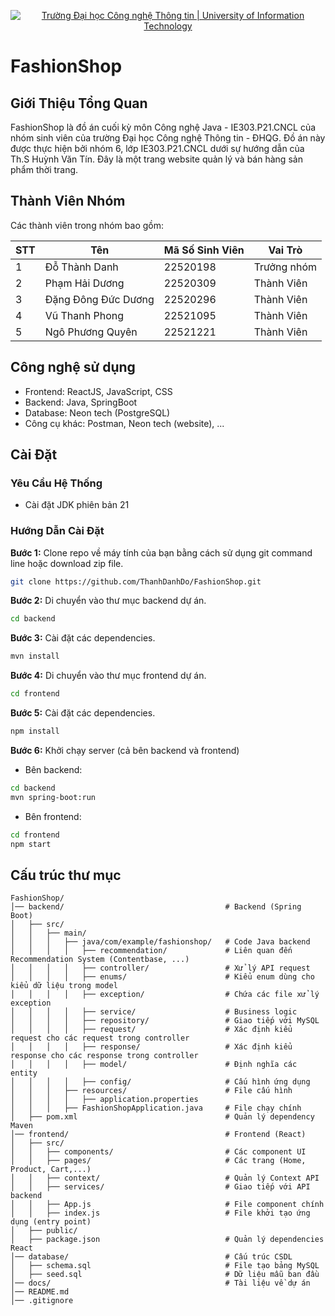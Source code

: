 <!-- Banner -->
<p align="center">
  <a href="https://www.uit.edu.vn/" title="Trường Đại học Công nghệ Thông tin" style="border: none;">
    <img src="https://i.imgur.com/WmMnSRt.png" alt="Trường Đại học Công nghệ Thông tin | University of Information Technology">
  </a>
</p>

# FashionShop

## Giới Thiệu Tổng Quan

FashionShop là đồ án cuối kỳ môn Công nghệ Java - IE303.P21.CNCL của nhóm sinh viên của trường Đại học Công nghệ Thông tin - ĐHQG. Đồ án này được thực hiện bởi nhóm 6, lớp IE303.P21.CNCL dưới sự hướng dẫn của Th.S Huỳnh Văn Tín. Đây là một trang website quản lý và bán hàng sản phẩm thời trang.

## Thành Viên Nhóm

Các thành viên trong nhóm bao gồm:

| STT | Tên                  | Mã Số Sinh Viên | Vai Trò     |
| --- | -------------------- | --------------- | ----------- |
| 1   | Đỗ Thành Danh        | 22520198        | Trưởng nhóm |
| 2   | Phạm Hải Dương       | 22520309        | Thành Viên  |
| 3   | Đặng Đông Đức Dương  | 22520296        | Thành Viên  |
| 4   | Vũ Thanh Phong       | 22521095        | Thành Viên  |
| 5   | Ngô Phương Quyên     | 22521221        | Thành Viên  |

## Công nghệ sử dụng

 - Frontend: ReactJS, JavaScript, CSS
 - Backend: Java, SpringBoot
 - Database: Neon tech (PostgreSQL)
 - Công cụ khác: Postman, Neon tech (website), ...

## Cài Đặt

### Yêu Cầu Hệ Thống

-   Cài đặt JDK phiên bản 21

### Hướng Dẫn Cài Đặt

**Bước 1:** Clone repo về máy tính của bạn bằng cách sử dụng git command line hoặc download zip file.

```bash
git clone https://github.com/ThanhDanhDo/FashionShop.git
```

**Bước 2:** Di chuyển vào thư mục backend dự án.

```bash
cd backend
```
**Bước 3:** Cài đặt các dependencies.

```bash
mvn install
```

**Bước 4:** Di chuyển vào thư mục frontend dự án.

```bash
cd frontend
```
**Bước 5:** Cài đặt các dependencies.

```bash
npm install
```
**Bước 6:** Khởi chạy server (cả bên backend và frontend)
- Bên backend:
```bash
cd backend
mvn spring-boot:run
```
- Bên frontend:
```bash
cd frontend
npm start
```

## Cấu trúc thư mục

```text
FashionShop/  
│── backend/                                    # Backend (Spring Boot)
│   ├── src/
│   │   ├── main/
│   │   │   ├── java/com/example/fashionshop/   # Code Java backend
│   │   │   │   ├── recommendation/             # Liên quan đến Recommendation System (Contentbase, ...)
│   │   │   │   ├── controller/                 # Xử lý API request
│   │   │   │   ├── enums/                      # Kiểu enum dùng cho kiểu dữ liệu trong model
│   │   │   │   ├── exception/                  # Chứa các file xử lý exception
│   │   │   │   ├── service/                    # Business logic
│   │   │   │   ├── repository/                 # Giao tiếp với MySQL
│   │   │   │   ├── request/                    # Xác định kiểu request cho các request trong controller
│   │   │   │   ├── response/                   # Xác định kiểu response cho các response trong controller
│   │   │   │   ├── model/                      # Định nghĩa các entity
│   │   │   │   ├── config/                     # Cấu hình ứng dụng
│   │   │   ├── resources/                      # File cấu hình
│   │   │   │   ├── application.properties
│   │   │   ├── FashionShopApplication.java     # File chạy chính
│   ├── pom.xml                                 # Quản lý dependency Maven
│── frontend/                                   # Frontend (React)
│   ├── src/
│   │   ├── components/                         # Các component UI
│   │   ├── pages/                              # Các trang (Home, Product, Cart,...)
│   │   ├── context/                            # Quản lý Context API
│   │   ├── services/                           # Giao tiếp với API backend
│   │   ├── App.js                              # File component chính
│   │   ├── index.js                            # File khởi tạo ứng dụng (entry point)
│   ├── public/
│   ├── package.json                            # Quản lý dependencies React
│── database/                                   # Cấu trúc CSDL
│   ├── schema.sql                              # File tạo bảng MySQL
│   ├── seed.sql                                # Dữ liệu mẫu ban đầu
│── docs/                                       # Tài liệu về dự án
│── README.md                     
│── .gitignore                     
```
